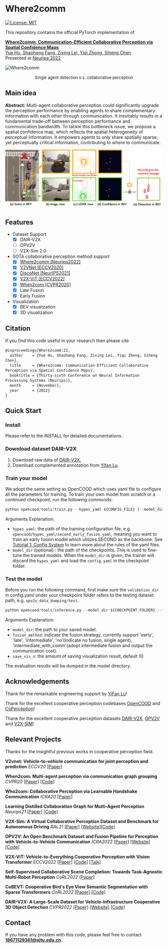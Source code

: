 # Where2comm
[![License: MIT](https://img.shields.io/badge/License-MIT-yellow.svg)](https://opensource.org/licenses/MIT) 

This repository contains the official PyTorch implementation of

[**Where2comm: Communication-Efficient Collaborative Perception via Spatial Confidence Maps</a>**](https://arxiv.org/abs/2209.12836)
<br>
<a href="https://scholar.google.com/citations?user=XBbwb78AAAAJ&hl=zh-CN"> Yue Hu, <a href="https://github.com/dongfeng12"> Shaoheng Fang, <a href="https://chezacar.github.io/">Zixing Lei, <a href="https://github.com/Kay1794"> Yiqi Zhong, <a href="https://mediabrain.sjtu.edu.cn/sihengc/">Siheng Chen</a> 
<br>
Presented at [Neurips 2022](https://nips.cc/)

![Where2comm](./images/dair_3d_18.gif)
<div align='center' ><font size='2'>Single agent detection v.s. collaborative perception</font></div>


## Main idea
**Abstract:** Multi-agent collaborative perception could significantly upgrade the perception performance by enabling agents to share complementary information with each other through communication. It inevitably results in a fundamental trade-off between perception performance and communication bandwidth. To tackle this bottleneck issue, we propose a spatial confidence map, which reflects the spatial heterogeneity of perceptual information. It empowers agents to only share spatially sparse, yet perceptually critical information, contributing to where to communicate. 

![Where2comm](./images/Intro.png)

## Features

- Dataset Support
  - [x] DAIR-V2X
  - [ ] OPV2V
  - [ ] V2X-Sim 2.0

- SOTA collaborative perception method support
    - [x] [Where2comm [Neurips2022]](https://arxiv.org/abs/2209.12836)
    - [x] [V2VNet [ECCV2020]](https://arxiv.org/abs/2008.07519)
    - [x] [DiscoNet [NeurIPS2021]](https://arxiv.org/abs/2111.00643)
    - [x] [V2X-ViT [ECCV2022]](https://arxiv.org/abs/2203.10638)
    - [x] [When2com [CVPR2020]](https://arxiv.org/abs/2006.00176)
    - [x] Late Fusion
    - [x] Early Fusion

- Visualization
  - [x] BEV visualization
  - [x] 3D visualization

## Citation

If you find this code useful in your research then please cite

```
@inproceedings{Where2comm:22,
  author    = {Yue Hu, Shaoheng Fang, Zixing Lei, Yiqi Zhong, Siheng Chen},
  title     = {Where2comm: Communication-Efficient Collaborative Perception via Spatial Confidence Maps},
  booktitle = {Thirty-sixth Conference on Neural Information Processing Systems (Neurips)},
  month     = {November},  
  year      = {2022}
}
```

## Quick Start
### Install
Please refer to the INSTALL for detailed 
documentations. 

### Download dataset DAIR-V2X
1. Download raw data of [DAIR-V2X.](https://thudair.baai.ac.cn/cooptest)
2. Download complemented annotation from [Yifan Lu](https://github.com/yifanlu0227/CoAlign).


### Train your model
We adopt the same setting as OpenCOOD which uses yaml file to configure all the parameters for training. To train your own model from scratch or a continued checkpoint, run the following commonds:
```python
python opencood/tools/train.py --hypes_yaml ${CONFIG_FILE} [--model_dir  ${CHECKPOINT_FOLDER}]
```
Arguments Explanation:
- `hypes_yaml`: the path of the training configuration file, e.g. `opencood/hypes_yaml/second_early_fusion.yaml`, meaning you want to train
an early fusion model which utilizes SECOND as the backbone. See [Tutorial 1: Config System](https://opencood.readthedocs.io/en/latest/md_files/config_tutorial.html) to learn more about the rules of the yaml files.
- `model_dir` (optional) : the path of the checkpoints. This is used to fine-tune the trained models. When the `model_dir` is
given, the trainer will discard the `hypes_yaml` and load the `config.yaml` in the checkpoint folder.

### Test the model
Before you run the following command, first make sure the `validation_dir` in config.yaml under your checkpoint folder
refers to the testing dataset path, e.g. `opv2v_data_dumping/test`.

```python
python opencood/tools/inference.py --model_dir ${CHECKPOINT_FOLDER} --fusion_method ${FUSION_STRATEGY} --save_vis_n ${amount}
```
Arguments Explanation:
- `model_dir`: the path to your saved model.
- `fusion_method`: indicate the fusion strategy, currently support 'early', 'late', 'intermediate', 'no'(indicate no fusion, single agent), 'intermediate_with_comm'(adopt intermediate fusion and output the communication cost).
- `save_vis_n`: the amount of saving visualization result, default 10

The evaluation results  will be dumped in the model directory.

## Acknowledgements
Thank for the remarkable engineering support by [YiFan Lu](https://github.com/yifanlu0227)!

Thank for the excellent cooperative perception codebases [OpenCOOD](https://github.com/DerrickXuNu/OpenCOOD) and [CoPerception](https://github.com/coperception/coperception)!

Thank for the excellent cooperative perception datasets [DAIR-V2X](https://thudair.baai.ac.cn/index), [OPV2V](https://mobility-lab.seas.ucla.edu/opv2v/) and [V2X-SIM](https://ai4ce.github.io/V2X-Sim/)!

## Relevant Projects

Thanks for the insightful previous works in cooperative perception field.


**V2vnet: Vehicle-to-vehicle communication for joint perception and prediction** 
*ECCV20* [[Paper]](https://arxiv.org/abs/2008.07519) 

**When2com: Multi-agent perception via communication graph grouping** 
*CVPR20* [[Paper]](https://arxiv.org/abs/2006.00176) [[Code]](https://arxiv.org/abs/2006.00176)

**Who2com: Collaborative Perception via Learnable Handshake Communication** 
*ICRA20* [[Paper]](https://arxiv.org/abs/2003.09575?context=cs.RO)

**Learning Distilled Collaboration Graph for Multi-Agent Perception** 
*Neurips21* [[Paper]](https://arxiv.org/abs/2111.00643) [[Code]](https://github.com/DerrickXuNu/OpenCOOD)

**V2X-Sim: A Virtual Collaborative Perception Dataset and Benchmark for Autonomous Driving** 
*RAL21* [[Paper]](https://arxiv.org/abs/2111.00643) [[Website]](https://ai4ce.github.io/V2X-Sim/)[[Code]](https://github.com/ai4ce/V2X-Sim)

**OPV2V: An Open Benchmark Dataset and Fusion Pipeline for Perception with Vehicle-to-Vehicle Communication** 
*ICRA2022* [[Paper]](https://arxiv.org/abs/2109.07644) [[Website]](https://mobility-lab.seas.ucla.edu/opv2v/) [[Code]](https://github.com/DerrickXuNu/OpenCOOD)

**V2X-ViT: Vehicle-to-Everything Cooperative Perception with Vision Transformer** *ECCV2022* [[Paper]](https://arxiv.org/abs/2203.10638) [[Code]](https://github.com/DerrickXuNu/v2x-vit) [[Talk]](https://course.zhidx.com/c/MmQ1YWUyMzM1M2I3YzVlZjE1NzM=)

**Self-Supervised Collaborative Scene Completion: Towards Task-Agnostic Multi-Robot Perception** 
*CoRL2022* [[Paper]](https://openreview.net/forum?id=hW0tcXOJas2)

**CoBEVT: Cooperative Bird's Eye View Semantic Segmentation with Sparse Transformers** *CoRL2022* [[Paper]](https://arxiv.org/abs/2207.02202) [[Code]](https://github.com/DerrickXuNu/CoBEVT)

**DAIR-V2X: A Large-Scale Dataset for Vehicle-Infrastructure Cooperative 3D Object Detection** *CVPR2022* [[Paper]](https://arxiv.org/abs/2204.05575) [[Website]](https://thudair.baai.ac.cn/index) [[Code]](https://github.com/AIR-THU/DAIR-V2X)


## Contact

If you have any problem with this code, please feel free to contact **18671129361@sjtu.edu.cn**.